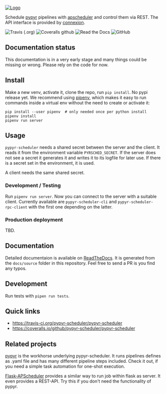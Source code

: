 
[![Logo](media/logo-192.png)](https://github.com/dzerrenner/pypyr-scheduler)

Schedule [pypyr](https://github.com/pypyr/pypyr-cli) pipelines with [apscheduler](https://github.com/agronholm/apscheduler) and control them via REST. The API interface is provided by [connexion](https://connexion.readthedocs.io/en/latest/index.html).

![Travis (.org)](https://img.shields.io/travis/pypyr-scheduler/pypyr-scheduler-server)
![Coveralls github](https://img.shields.io/coveralls/github/pypyr-scheduler/pypyr-scheduler-server)
![Read the Docs](https://img.shields.io/readthedocs/pypyr-scheduler-server)
![GitHub](https://img.shields.io/github/license/pypyr-scheduler/pypyr-scheduler-server)

## Documentation status

This documentation is in a very early stage and many things could be missing or wrong. Please rely on the code for now.

## Install

Make a new venv, activate it, clone the repo, run `pip install`. No pypi release yet.
We recommend using [pipenv](https://pipenv.kennethreitz.org), which makes it easy to run commands inside a virtual env without the need to create or activate it:

    pip install --user pipenv  # only needed once per python install
    pipenv install
    pipenv run server

## Usage

`pypyr-scheduler` needs a shared secret between the server and the client.
It reads it from the environment variable `PYRSCHED_SECRET`.
If the server does not see a secret it generates it and writes it to its
logfile for later use. If there is a secret set in the environment, it is used.

A client needs the same shared secret.

### Development / Testing 

Run `pipenv run server`. Now you can connect to the server with a suitable client. 
Currently available are `pypyr-scheduler-cli` and `pypyr-scheduler-rpc-client` with the first one depending on the latter.

### Production deployment

TBD.

## Documentation

Detailed documentaion is available on [ReadTheDocs](https://pypyr-scheduler.readthedocs.io).
It is generated from the `docs/source` folder in this repository. Feel free to send a PR is you find any typos.

## Development

Run tests with `pipen run tests`.

## Quick links

- <https://travis-ci.org/pypyr-scheduler/pypyr-scheduler>
- <https://coveralls.io/github/pypyr-scheduler/pypyr-scheduler>

## Related projects

[pypyr](https://github.com/pypyr/pypyr-cli) is the workhorse underlying pypyr-scheduler.
It runs pipelines defines as .yaml file and has many different pipeline steps included.
Check it out, if you need a simple task automation for one-shot execution.

[Flask-APScheduler](https://github.com/viniciuschiele/flask-apscheduler) provides
a similar way to run job within flask as server. It even provides a REST-API. Try this
if you don't need the functionality of pypyr.

